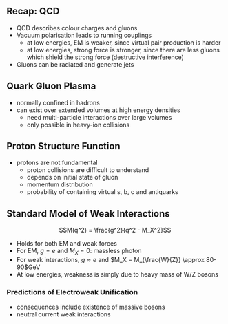 ## Recap: QCD
- QCD describes colour charges and gluons
- Vacuum polarisation leads to running couplings
	- at low energies, EM is weaker, since virtual pair production is harder
	- at low energies, strong force is stronger, since there are less gluons which shield the strong force (destructive interference)
- Gluons can be radiated and generate jets

## Quark Gluon Plasma
- normally confined in hadrons
- can exist over extended volumes at high energy densities
	- need multi-particle interactions over large volumes
	- only possible in heavy-ion collisions

## Proton Structure Function
- protons are not fundamental
	- proton collisions are difficult to understand
	- depends on initial state of gluon
	- momentum distribution
	- probability of containing virtual s, b, c and antiquarks

## Standard Model of Weak Interactions
$$M(q^2) = \frac{g^2}{q^2 - M_X^2}$$
- Holds for both EM and weak forces
- For EM, $g = e$ and $M_X = 0$: massless photon
- For weak interactions, $g \approx e$ and $M_X = M_{\frac{W}{Z}} \approx 80-90$GeV
- At low energies, weakness is simply due to heavy mass of W/Z bosons

### Predictions of Electroweak Unification
- consequences include existence of massive bosons
- neutral current weak interactions
